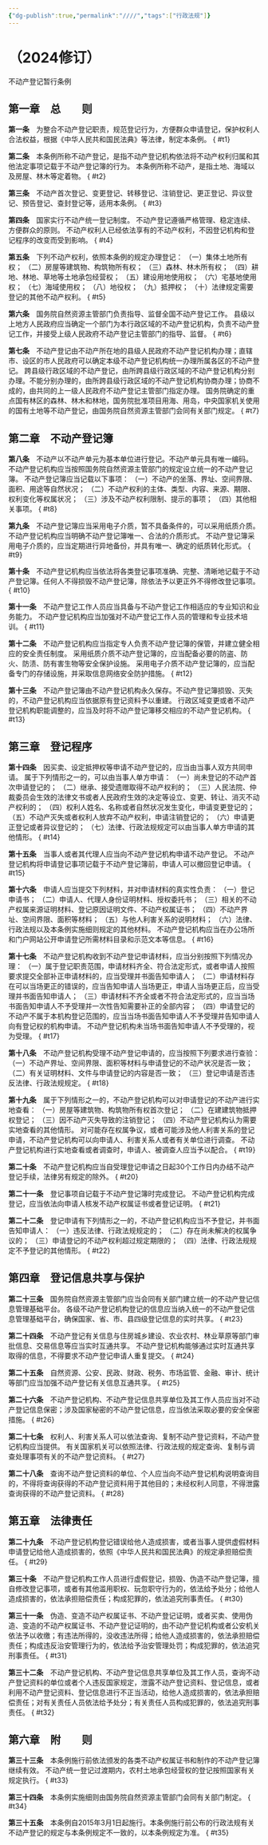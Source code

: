 ```yaml
---
{"dg-publish":true,"permalink":"////","tags":["行政法规"]}
---
```


# （2024修订）
不动产登记暂行条例

## 第一章　总　　则

**第一条**　为整合不动产登记职责，规范登记行为，方便群众申请登记，保护权利人合法权益，根据《中华人民共和国民法典》等法律，制定本条例。
{ #t1}


**第二条**　本条例所称不动产登记，是指不动产登记机构依法将不动产权利归属和其他法定事项记载于不动产登记簿的行为。
本条例所称不动产，是指土地、海域以及房屋、林木等定着物。
{ #t2}


**第三条**　不动产首次登记、变更登记、转移登记、注销登记、更正登记、异议登记、预告登记、查封登记等，适用本条例。
{ #t3}


**第四条**　国家实行不动产统一登记制度。
不动产登记遵循严格管理、稳定连续、方便群众的原则。
不动产权利人已经依法享有的不动产权利，不因登记机构和登记程序的改变而受到影响。
{ #t4}


**第五条**　下列不动产权利，依照本条例的规定办理登记：
（一）集体土地所有权；
（二）房屋等建筑物、构筑物所有权；
（三）森林、林木所有权；
（四）耕地、林地、草地等土地承包经营权；
（五）建设用地使用权；
（六）宅基地使用权；
（七）海域使用权；
（八）地役权；
（九）抵押权；
（十）法律规定需要登记的其他不动产权利。
{ #t5}


**第六条**　国务院自然资源主管部门负责指导、监督全国不动产登记工作。
县级以上地方人民政府应当确定一个部门为本行政区域的不动产登记机构，负责不动产登记工作，并接受上级人民政府不动产登记主管部门的指导、监督。
{ #t6}


**第七条**　不动产登记由不动产所在地的县级人民政府不动产登记机构办理；直辖市、设区的市人民政府可以确定本级不动产登记机构统一办理所属各区的不动产登记。
跨县级行政区域的不动产登记，由所跨县级行政区域的不动产登记机构分别办理。不能分别办理的，由所跨县级行政区域的不动产登记机构协商办理；协商不成的，由共同的上一级人民政府不动产登记主管部门指定办理。
国务院确定的重点国有林区的森林、林木和林地，国务院批准项目用海、用岛，中央国家机关使用的国有土地等不动产登记，由国务院自然资源主管部门会同有关部门规定。
{ #t7}


## 第二章　不动产登记簿

**第八条**　不动产以不动产单元为基本单位进行登记。不动产单元具有唯一编码。
不动产登记机构应当按照国务院自然资源主管部门的规定设立统一的不动产登记簿。
不动产登记簿应当记载以下事项：
（一）不动产的坐落、界址、空间界限、面积、用途等自然状况；
（二）不动产权利的主体、类型、内容、来源、期限、权利变化等权属状况；
（三）涉及不动产权利限制、提示的事项；
（四）其他相关事项。
{ #t8}


**第九条**　不动产登记簿应当采用电子介质，暂不具备条件的，可以采用纸质介质。不动产登记机构应当明确不动产登记簿唯一、合法的介质形式。
不动产登记簿采用电子介质的，应当定期进行异地备份，并具有唯一、确定的纸质转化形式。
{ #t9}


**第十条**　不动产登记机构应当依法将各类登记事项准确、完整、清晰地记载于不动产登记簿。任何人不得损毁不动产登记簿，除依法予以更正外不得修改登记事项。
{ #t10}


**第十一条**　不动产登记工作人员应当具备与不动产登记工作相适应的专业知识和业务能力。
不动产登记机构应当加强对不动产登记工作人员的管理和专业技术培训。
{ #t11}


**第十二条**　不动产登记机构应当指定专人负责不动产登记簿的保管，并建立健全相应的安全责任制度。
采用纸质介质不动产登记簿的，应当配备必要的防盗、防火、防渍、防有害生物等安全保护设施。
采用电子介质不动产登记簿的，应当配备专门的存储设施，并采取信息网络安全防护措施。
{ #t12}


**第十三条**　不动产登记簿由不动产登记机构永久保存。不动产登记簿损毁、灭失的，不动产登记机构应当依据原有登记资料予以重建。
行政区域变更或者不动产登记机构职能调整的，应当及时将不动产登记簿移交相应的不动产登记机构。
{ #t13}


## 第三章　登记程序

**第十四条**　因买卖、设定抵押权等申请不动产登记的，应当由当事人双方共同申请。
属于下列情形之一的，可以由当事人单方申请：
（一）尚未登记的不动产首次申请登记的；
（二）继承、接受遗赠取得不动产权利的；
（三）人民法院、仲裁委员会生效的法律文书或者人民政府生效的决定等设立、变更、转让、消灭不动产权利的；
（四）权利人姓名、名称或者自然状况发生变化，申请变更登记的；
（五）不动产灭失或者权利人放弃不动产权利，申请注销登记的；
（六）申请更正登记或者异议登记的；
（七）法律、行政法规规定可以由当事人单方申请的其他情形。
{ #t14}


**第十五条**　当事人或者其代理人应当向不动产登记机构申请不动产登记。
不动产登记机构将申请登记事项记载于不动产登记簿前，申请人可以撤回登记申请。
{ #t15}


**第十六条**　申请人应当提交下列材料，并对申请材料的真实性负责：
（一）登记申请书；
（二）申请人、代理人身份证明材料、授权委托书；
（三）相关的不动产权属来源证明材料、登记原因证明文件、不动产权属证书；
（四）不动产界址、空间界限、面积等材料；
（五）与他人利害关系的说明材料；
（六）法律、行政法规以及本条例实施细则规定的其他材料。
不动产登记机构应当在办公场所和门户网站公开申请登记所需材料目录和示范文本等信息。
{ #t16}


**第十七条**　不动产登记机构收到不动产登记申请材料，应当分别按照下列情况办理：
（一）属于登记职责范围，申请材料齐全、符合法定形式，或者申请人按照要求提交全部补正申请材料的，应当受理并书面告知申请人；
（二）申请材料存在可以当场更正的错误的，应当告知申请人当场更正，申请人当场更正后，应当受理并书面告知申请人；
（三）申请材料不齐全或者不符合法定形式的，应当当场书面告知申请人不予受理并一次性告知需要补正的全部内容；
（四）申请登记的不动产不属于本机构登记范围的，应当当场书面告知申请人不予受理并告知申请人向有登记权的机构申请。
不动产登记机构未当场书面告知申请人不予受理的，视为受理。
{ #t17}


**第十八条**　不动产登记机构受理不动产登记申请的，应当按照下列要求进行查验：
（一）不动产界址、空间界限、面积等材料与申请登记的不动产状况是否一致；
（二）有关证明材料、文件与申请登记的内容是否一致；
（三）登记申请是否违反法律、行政法规规定。
{ #t18}


**第十九条**　属于下列情形之一的，不动产登记机构可以对申请登记的不动产进行实地查看：
（一）房屋等建筑物、构筑物所有权首次登记；
（二）在建建筑物抵押权登记；
（三）因不动产灭失导致的注销登记；
（四）不动产登记机构认为需要实地查看的其他情形。
对可能存在权属争议，或者可能涉及他人利害关系的登记申请，不动产登记机构可以向申请人、利害关系人或者有关单位进行调查。
不动产登记机构进行实地查看或者调查时，申请人、被调查人应当予以配合。
{ #t19}


**第二十条**　不动产登记机构应当自受理登记申请之日起30个工作日内办结不动产登记手续，法律另有规定的除外。
{ #t20}


**第二十一条**　登记事项自记载于不动产登记簿时完成登记。
不动产登记机构完成登记，应当依法向申请人核发不动产权属证书或者登记证明。
{ #t21}


**第二十二条**　登记申请有下列情形之一的，不动产登记机构应当不予登记，并书面告知申请人：
（一）违反法律、行政法规规定的；
（二）存在尚未解决的权属争议的；
（三）申请登记的不动产权利超过规定期限的；
（四）法律、行政法规规定不予登记的其他情形。
{ #t22}


## 第四章　登记信息共享与保护

**第二十三条**　国务院自然资源主管部门应当会同有关部门建立统一的不动产登记信息管理基础平台。
各级不动产登记机构登记的信息应当纳入统一的不动产登记信息管理基础平台，确保国家、省、市、县四级登记信息的实时共享。
{ #t23}


**第二十四条**　不动产登记有关信息与住房城乡建设、农业农村、林业草原等部门审批信息、交易信息等应当实时互通共享。
不动产登记机构能够通过实时互通共享取得的信息，不得要求不动产登记申请人重复提交。
{ #t24}


**第二十五条**　自然资源、公安、民政、财政、税务、市场监管、金融、审计、统计等部门应当加强不动产登记有关信息互通共享。
{ #t25}


**第二十六条**　不动产登记机构、不动产登记信息共享单位及其工作人员应当对不动产登记信息保密；涉及国家秘密的不动产登记信息，应当依法采取必要的安全保密措施。
{ #t26}


**第二十七条**　权利人、利害关系人可以依法查询、复制不动产登记资料，不动产登记机构应当提供。
有关国家机关可以依照法律、行政法规的规定查询、复制与调查处理事项有关的不动产登记资料。
{ #t27}


**第二十八条**　查询不动产登记资料的单位、个人应当向不动产登记机构说明查询目的，不得将查询获得的不动产登记资料用于其他目的；未经权利人同意，不得泄露查询获得的不动产登记资料。
{ #t28}


## 第五章　法律责任

**第二十九条**　不动产登记机构登记错误给他人造成损害，或者当事人提供虚假材料申请登记给他人造成损害的，依照《中华人民共和国民法典》的规定承担赔偿责任。
{ #t29}


**第三十条**　不动产登记机构工作人员进行虚假登记，损毁、伪造不动产登记簿，擅自修改登记事项，或者有其他滥用职权、玩忽职守行为的，依法给予处分；给他人造成损害的，依法承担赔偿责任；构成犯罪的，依法追究刑事责任。
{ #t30}


**第三十一条**　伪造、变造不动产权属证书、不动产登记证明，或者买卖、使用伪造、变造的不动产权属证书、不动产登记证明的，由不动产登记机构或者公安机关依法予以收缴；有违法所得的，没收违法所得；给他人造成损害的，依法承担赔偿责任；构成违反治安管理行为的，依法给予治安管理处罚；构成犯罪的，依法追究刑事责任。
{ #t31}


**第三十二条**　不动产登记机构、不动产登记信息共享单位及其工作人员，查询不动产登记资料的单位或者个人违反国家规定，泄露不动产登记资料、登记信息，或者利用不动产登记资料、登记信息进行不正当活动，给他人造成损害的，依法承担赔偿责任；对有关责任人员依法给予处分；有关责任人员构成犯罪的，依法追究刑事责任。
{ #t32}


## 第六章　附　　则

**第三十三条**　本条例施行前依法颁发的各类不动产权属证书和制作的不动产登记簿继续有效。
不动产统一登记过渡期内，农村土地承包经营权的登记按照国家有关规定执行。
{ #t33}


**第三十四条**　本条例实施细则由国务院自然资源主管部门会同有关部门制定。
{ #t34}


**第三十五条**　本条例自2015年3月1日起施行。本条例施行前公布的行政法规有关不动产登记的规定与本条例规定不一致的，以本条例规定为准。
{ #t35}
